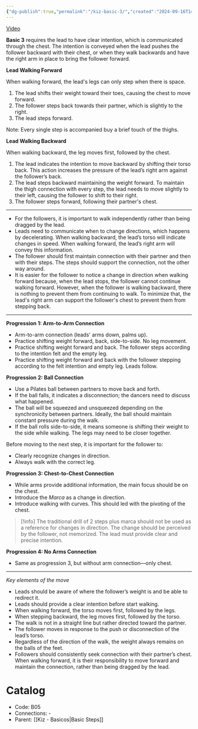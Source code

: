 ```yaml
---
{"dg-publish":true,"permalink":"/kiz-basic-3/","created":"2024-09-16T14:15:15.915-04:00","updated":"2024-11-20T12:35:44.254-05:00"}
---
```



[Video](https://youtu.be/M6sBSMrF4Sc)

**Basic 3** requires the lead to have clear intention, which is communicated through the chest. The intention is conveyed when the lead pushes the follower backward with their chest, or when they walk backwards and have the right arm in place to bring the follower forward.

**Lead Walking Forward**

When walking forward, the lead's legs can only step when there is space.

1. The lead shifts their weight toward their toes, causing the chest to move forward.
2. The follower steps back towards their partner, which is slightly to the right.
3. The lead steps forward.

Note: Every single step is accompanied buy a brief touch of the thighs.

**Lead Walking Backward**

When walking backward, the leg moves first, followed by the chest.

1. The lead indicates the intention to move backward by shifting their torso back. This action increases the pressure of the lead’s right arm against the follower’s back.
2. The lead steps backward maintaining the weight forward. To maintain the thigh connection with every step, the lead needs to move slightly to their left, causing the follower to shift to their right.
3. The follower steps forward, following their partner's chest.

---

- For the followers, it is important to walk independently rather than being dragged by the lead.
- Leads need to communicate when to change directions, which happens by decelerating. When walking backward, the lead’s torso will indicate changes in speed. When walking forward, the lead’s right arm will convey this information.
- The follower should first maintain connection with their partner and then with their steps. The steps should support the connection, not the other way around.
- It is easier for the follower to notice a change in direction when walking forward because, when the lead stops, the follower cannot continue walking forward. However, when the follower is walking backward, there is nothing to prevent them from continuing to walk. To minimize that, the lead's right arm can support the follower's chest to prevent them from stepping back.

---

**Progression 1: Arm-to-Arm Connection**

- Arm-to-arm connection (leads' arms down, palms up).
- Practice shifting weight forward, back, side-to-side. No leg movement.
- Practice shifting weight forward and back. The follower steps according to the intention felt and the empty leg.
- Practice shifting weight forward and back with the follower stepping according to the felt intention and empty leg. Leads follow.

**Progression 2: Ball Connection**

- Use a Pilates ball between partners to move back and forth.
- If the ball falls, it indicates a disconnection; the dancers need to discuss what happened.
- The ball will be squeezed and unsqueezed depending on the synchronicity between partners. Ideally, the ball should maintain constant pressure during the walk.
- If the ball rolls side-to-side, it means someone is shifting their weight to the side while walking. The legs may need to be closer together.

Before moving to the next step, it is important for the follower to:

  - Clearly recognize changes in direction.
  - Always walk with the correct leg.

**Progression 3: Chest-to-Chest Connection**

- While arms provide additional information, the main focus should be on the chest.
- Introduce the *Marca* as a change in direction.
- Introduce walking with curves. This should led with the pivoting of the chest.

> [!info] The traditional drill of 2 steps plus marca should not be used as a reference for changes in direction. The change should be perceived by the follower, not memorized. The lead must provide clear and precise intention.

**Progression 4: No Arms Connection**
- Same as progression 3, but without arm connection—only chest.

---

*Key elements of the move*

- Leads should be aware of where the follower’s weight is and be able to redirect it.
- Leads should provide a clear intention before start walking.
- When walking forward, the torso moves first, followed by the legs.
- When stepping backward, the leg moves first, followed by the torso.
- The walk is not in a straight line but rather directed toward the partner.
- The follower moves in response to the push or disconnection of the lead’s torso.
- Regardless of the direction of the walk, the weight always remains on the balls of the feet.
- Followers should consistently seek connection with their partner’s chest. When walking forward, it is their responsibility to move forward and maintain the connection, rather than being dragged by the lead.

# Catalog

- Code: B05
- Connections: -
- Parent: [[Kiz - Basicos\|Basic Steps]]
